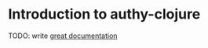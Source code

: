 # Introduction to authy-clojure

TODO: write [great documentation](http://jacobian.org/writing/great-documentation/what-to-write/)
